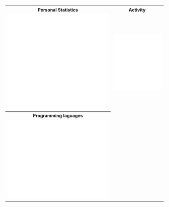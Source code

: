 
<table>

  <tr>
    <th>Personal Statistics</th>
    <th>Activity</th>
  </tr>
        <td>
  <img align="left" width="390" alt="" src="/general.svg">

</td>
    <td>

  <img align="right" width="440" alt="" src="/metrics.followup.svg">

</td>
<!-- </table> -->
<!-- <table> -->
  <tr>
    <th>Programming laguages</th>
  </tr>
  
 <td>
<img src="/achievements.svg" alt="Metrics" >
</td>
</table>

